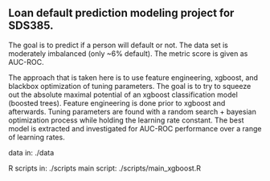 ## Loan default prediction modeling project for SDS385. 

The goal is to predict if a person will default or not. The data set is moderately imbalanced (only ~6% default). The metric score is given as AUC-ROC. 

The approach that is taken here is to use feature engineering, xgboost, and blackbox optimization of tuning parameters. The goal is to try to squeeze out the absolute maximal potential of an xgboost classification model (boosted trees). Feature engineering is done prior to xgboost and afterwards. Tuning parameters are found with a random search + bayesian optimization process while holding the learning rate constant. The best model is extracted and investigated for AUC-ROC performance over a range of learning rates.

data in:
./data

R scripts in:
./scripts
main script: ./scripts/main_xgboost.R
